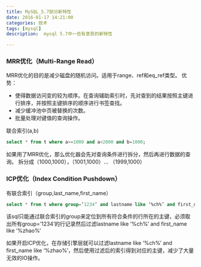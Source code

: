 ```yaml
---
title: MySQL_5.7部分新特性
date: 2016-01-17 14:21:00
categories: 技术
tags: [mysql]
description:  mysql 5.7中一些有意思的新特性

---
```



### MRR优化（Multi-Range Read）

MRR优化的目的是减少磁盘的随机访问。适用于range、ref和eq_ref类型。
优势：

- 使得数据访问变的较为顺序。在查询辅助索引时，先对查到的结果按照主键进行排序，并按照主键排序的顺序进行书签查找。
- 减少缓冲池中页被替换的次数。
- 批量处理对键值的查询操作。

联合索引(a,b)

```sql
select * from t where a>=1000 and a<2000 and b=1000;
```

如果用了MRR优化，那么优化器会先对查询条件进行拆分，然后再进行数据的查询。
拆分成（1000,1000），（1001,1000）… （1999,1000）

### ICP优化（Index Condition Pushdown）

有联合索引（group,last_name,first_name）

```sql
select * from t where group=’1234’ and lastname like ‘%ch%’ and first_name like ‘%zhao%’;
```

该sql只能通过联合索引的group来定位到所有符合条件的行所在的主键，必须取出所有group=’1234’的行记录然后过滤lastname like ‘%ch%’ and first_name like ‘%zhao%’

如果开启ICP优化，在存储引擎层就可以过滤lastname like ‘%ch%’ and first_name like ‘%zhao%’，然后使用过滤后的索引得到对应的主键，减少了大量无效的IO操作。
